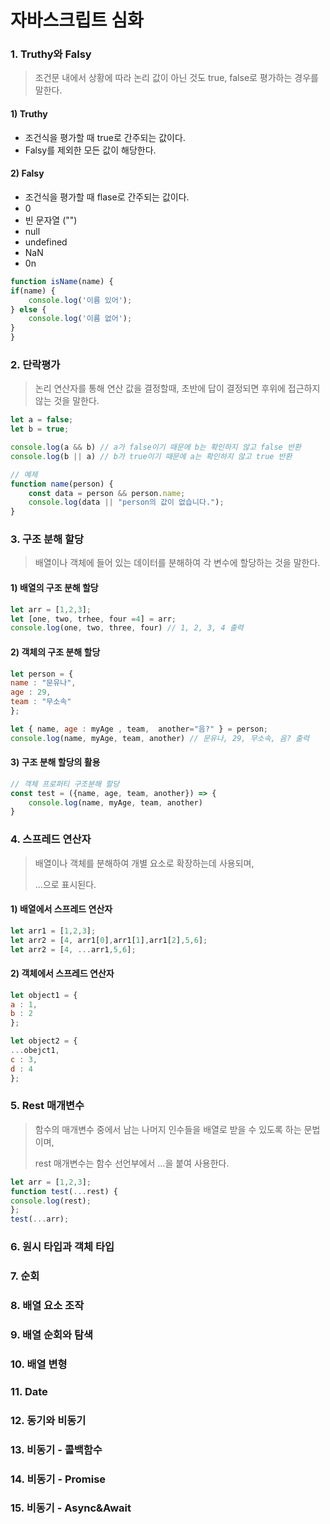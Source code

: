 # 자바스크립트 심화

### 1. Truthy와 Falsy

> 조건문 내에서 상황에 따라 논리 값이 아닌 것도 true, false로 평가하는 경우를 말한다.

#### 1) Truthy

* 조건식을 평가할 때 true로 간주되는 값이다.
* Falsy를 제외한 모든 값이 해당한다.

#### 2) Falsy&#x20;

* 조건식을 평가할 때 flase로 간주되는 값이다.
* 0&#x20;
* 빈 문자열 ("")
* null
* undefined
* NaN
* 0n

```javascript
function isName(name) {
if(name) {
    console.log('이름 있어');
} else {
    console.log('이름 없어');
}
}
```

### 2. 단락평가

> 논리 연산자를 통해 연산 값을 결정할때, 초반에 답이 결정되면 후위에 접근하지 않는 것을 말한다.

```javascript
let a = false;
let b = true;

console.log(a && b) // a가 false이기 때문에 b는 확인하지 않고 false 반환
console.log(b || a) // b가 true이기 때문에 a는 확인하지 않고 true 반환

```

```javascript
// 예제
function name(person) {
    const data = person && person.name;
    console.log(data || "person의 값이 없습니다.");
}
```

### 3. 구조 분해 할당

> 배열이나 객체에 들어 있는 데이터를 분해하여 각 변수에 할당하는 것을 말한다.

#### 1) 배열의 구조 분해 할당

```javascript
let arr = [1,2,3];
let [one, two, trhee, four =4] = arr;
console.log(one, two, three, four) // 1, 2, 3, 4 출력
```

#### 2) 객체의 구조 분해 할당

```javascript
let person = {
name : "문유나",
age : 29,
team : "무소속"
};

let { name, age : myAge , team,  another="음?" } = person;
console.log(name, myAge, team, another) // 문유나, 29, 무소속, 음? 출력
```

#### 3) 구조 분해 할당의 활용

```javascript
// 객체 프로퍼티 구조분해 할당
const test = ({name, age, team, another}) => {
    console.log(name, myAge, team, another)
}
```

### 4. 스프레드 연산자

> 배열이나 객체를 분해하여 개별 요소로 확장하는데 사용되며,
>
> ...으로 표시된다.

#### 1) 배열에서 스프레드 연산자

```javascript
let arr1 = [1,2,3];
let arr2 = [4, arr1[0],arr1[1],arr1[2],5,6];
let arr2 = [4, ...arr1,5,6];
```

#### 2) 객체에서 스프레드 연산자

```javascript
let object1 = {
a : 1,
b : 2
};

let object2 = {
...obejct1,
c : 3,
d : 4
};
```

### 5. Rest 매개변수

> 함수의 매개변수 중에서 남는 나머지 인수들을 배열로 받을 수 있도록 하는 문법이며,
>
> rest 매개변수는 함수 선언부에서 ...을 붙여 사용한다.

```javascript
let arr = [1,2,3];
function test(...rest) {
console.log(rest);
};
test(...arr);
```

### 6. 원시 타입과 객체 타입

>

### 7. 순회

### 8. 배열 요소 조작

### 9. 배열 순회와 탐색

### 10. 배열 변형

### 11. Date

### 12. 동기와 비동기

### 13. 비동기 - 콜백함수

### 14. 비동기 - Promise

### 15. 비동기 - Async\&Await
